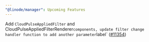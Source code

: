 ```yaml
---
"@linode/manager": Upcoming Features
---
```


Add `CloudPulseAppliedFilter` and CloudPulseAppliedFilterRenderer` components, update filter change handler function to add another parameter `label` ([#11354](https://github.com/linode/manager/pull/11354))
